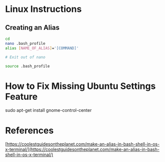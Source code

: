 # Linux Instructions

## Creating an Alias

```bash
cd
nano .bash_profile
alias [NAME_OF_ALIAS]='[COMMAND]'

# Exit out of nano

source .bash_profile
```

# How to Fix Missing Ubuntu Settings Feature
sudo apt-get install gnome-control-center



# References
[https://coolestguidesontheplanet.com/make-an-alias-in-bash-shell-in-os-x-terminal/](https://coolestguidesontheplanet.com/make-an-alias-in-bash-shell-in-os-x-terminal/)
